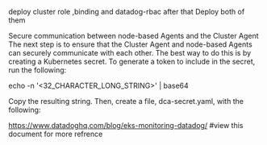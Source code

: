 deploy cluster role ,binding and datadog-rbac after that
Deploy both of them

Secure communication between node-based Agents and the Cluster Agent
The next step is to ensure that the Cluster Agent and node-based Agents can securely communicate with each other. The best way to do this is by creating a Kubernetes secret. To generate a token to include in the secret, run the following:

echo -n '<32_CHARACTER_LONG_STRING>' | base64




Copy the resulting string. Then, create a file, dca-secret.yaml, with the following:


https://www.datadoghq.com/blog/eks-monitoring-datadog/     #view this document for more refrence
